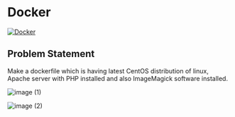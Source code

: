 # Docker
[![Docker](https://badgen.net/badge/icon/docker?icon=docker&label)](https://https://docker.com/)

## Problem Statement
Make a dockerfile which is having latest CentOS distribution of linux, Apache server with PHP installed and also ImageMagick software installed.

![image (1)](https://user-images.githubusercontent.com/67871362/179025309-d150ba63-9959-4ffb-9008-346910303e8b.png)

![image (2)](https://user-images.githubusercontent.com/67871362/179025357-3e888d71-979c-4bd2-b5cd-400befc174da.png)

